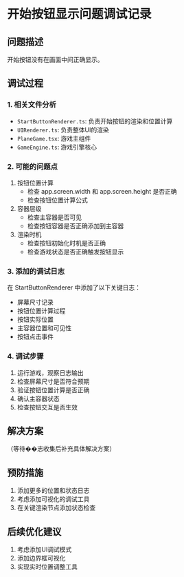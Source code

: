 # 开始按钮显示问题调试记录

## 问题描述
开始按钮没有在画面中间正确显示。

## 调试过程

### 1. 相关文件分析
- `StartButtonRenderer.ts`: 负责开始按钮的渲染和位置计算
- `UIRenderer.ts`: 负责整体UI的渲染
- `PlaneGame.tsx`: 游戏主组件
- `GameEngine.ts`: 游戏引擎核心

### 2. 可能的问题点
1. 按钮位置计算
   - 检查 app.screen.width 和 app.screen.height 是否正确
   - 检查按钮位置计算公式
2. 容器层级
   - 检查主容器是否可见
   - 检查按钮容器是否正确添加到主容器
3. 渲染时机
   - 检查按钮初始化时机是否正确
   - 检查游戏状态是否正确触发按钮显示

### 3. 添加的调试日志
在 StartButtonRenderer 中添加了以下关键日志：
- 屏幕尺寸记录
- 按钮位置计算过程
- 按钮实际位置
- 主容器位置和可见性
- 按钮点击事件

### 4. 调试步骤
1. 运行游戏，观察日志输出
2. 检查屏幕尺寸是否符合预期
3. 验证按钮位置计算是否正确
4. 确认主容器状态
5. 检查按钮交互是否生效

## 解决方案
（等待��志收集后补充具体解决方案）

## 预防措施
1. 添加更多的位置和状态日志
2. 考虑添加可视化的调试工具
3. 在关键渲染节点添加状态检查

## 后续优化建议
1. 考虑添加UI调试模式
2. 添加边界框可视化
3. 实现实时位置调整工具 